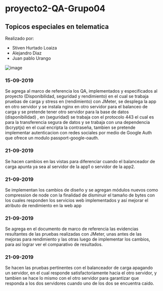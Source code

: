 # proyecto2-QA-Grupo04

## Topicos especiales en telematica

Realizado por:
- Stiven Hurtado Loaiza
- Alejandro Diaz
- Juan pablo Urango


![image](https://user-images.githubusercontent.com/30469862/63234944-36b18100-c1fd-11e9-9627-99f1158fded5.png)

### 15-09-2019
Se agrega al marco de referencia los QA, implementados y especificados al proyecto (Disponibilidad, seguridad y rendimiento)
en el cual se trabaja pruebas de carga y stress en (rendimiento) con JMeter, se desplega la app en otro servidor y se instala nginx en otro servidor para el balanceo de carga y se pretende tener otro servidor para la base de datos (disponibilidad) , en (seguridad) se trabaja con el protocolo 443 el cual es para la transferencia segura de datos y se trabaja con una dependencia (bcryptjs) en el cual encripta la contraseña, tambien se pretende implementar autenticacion con redes sociales por medio de Google Auth que ofrece un modulo passport-google-oauth.

### 21-09-2019
Se hacen cambios en las vistas para diferenciar cuando el balanceador de carga apunta ya sea al servidor de la app1 o servidor de la app2.

### 21-09-2019
Se implementan los cambios de diseño y se agregan módulos nuevos como compression de node con la finalidad de disminuir el tamaño de bytes con los cuales responden los servicios web implementados y así mejorar el atributo de rendimiento en la web app

### 21-09-2019
Se agrega en el documento de marco de referencia las evidencias resultantes de las pruebas realizadas con JMeter, unas antes de las mejoras para rendimiento y las otras luego de implementar los cambios, para así lograr ver el comparativo de resultados.

### 21-09-2019
Se hacen las pruebas pertinentes con el balanceador de carga apagando un servidor, en el cual responde satisfactoriamente hacia el otro servidor, y tambien se hace lo mismo con el otro servidor para garantizar que responda a los dos servidores cuando uno de los dos se encuentra caido.





